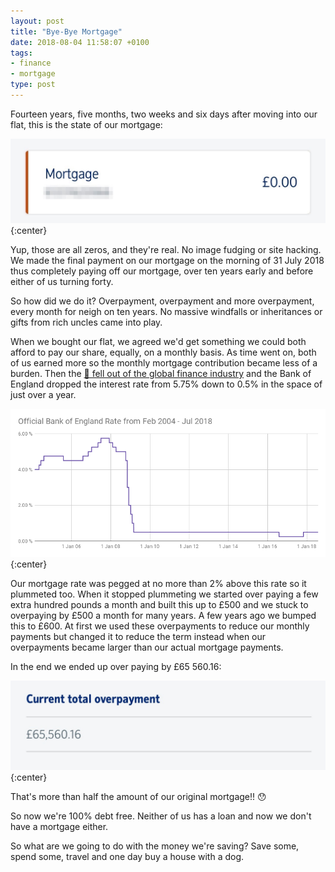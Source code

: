 ```yaml
---
layout: post
title: "Bye-Bye Mortgage"
date: 2018-08-04 11:58:07 +0100
tags:
- finance
- mortgage
type: post
---
```


Fourteen years, five months, two weeks and six days after moving into our flat, this is the state of our mortgage:

![Zero mortgage](/img/zero-mortgage.jpg){:center}

Yup, those are all zeros, and they're real. No image fudging or site hacking. We made the final payment on our mortgage on the morning of 31 July 2018 thus completely paying off our mortgage, over ten years early and before either of us turning forty.

So how did we do it? Overpayment, overpayment and more overpayment, every month for neigh on ten years. No massive windfalls or inheritances or gifts from rich uncles came into play.

When we bought our flat, we agreed we'd get something we could both afford to pay our share, equally, on a monthly basis. As time went on, both of us earned more so the monthly mortgage contribution became less of a burden. Then the [🍑 fell out of the global finance industry](https://en.wikipedia.org/wiki/Financial_crisis_of_2007%E2%80%932008) and the Bank of England dropped the interest rate from 5.75% down to 0.5% in the space of just over a year.

![Bank of England Rate Feb 2004 - Jul 2018](/img/boe-rates-2004-2018.png){:center}

Our mortgage rate was pegged at no more than 2% above this rate so it plummeted too. When it stopped plummeting we started over paying a few extra hundred pounds a month and built this up to £500 and we stuck to overpaying by £500 a month for many years. A few years ago we bumped this to £600. At first we used these overpayments to reduce our monthly payments but changed it to reduce the term instead when our overpayments became larger than our actual mortgage payments.

In the end we ended up over paying by £65 560.16:

![Total overpayments](/img/total-overpayments.jpg){:center}

That's more than half the amount of our original mortgage!! 😯

So now we're 100% debt free. Neither of us has a loan and now we don't have a mortgage either.

So what are we going to do with the money we're saving? Save some, spend some, travel and one day buy a house with a dog.
